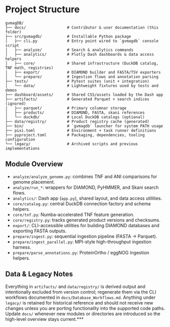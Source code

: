 # Project Structure

```
gvmagDB/
├── docs/                  # Contributor & user documentation (this folder)
├── src/gvmagdb/           # Installable Python package
│   ├── cli.py             # Entry point wired to `gvmagdb` console script
│   ├── analyze/           # Search & analytics commands
│   ├── analytics/         # Plotly Dash dashboards & data access helpers
│   ├── core/              # Shared infrastructure (DuckDB catalog, TNF math, registries)
│   ├── export/            # DIAMOND builder and FASTA/TSV exporters
│   └── prepare/           # Ingestion flows and annotation parsing
├── tests/                 # Pytest suites (unit + integration)
│   └── data/              # Lightweight fixtures used by tests and demos
├── dashboard/assets/      # Shared CSS/assets loaded by the Dash app
├── artifacts/             # Generated Parquet + search indices (ignored)
│   ├── parquet/           # Primary columnar storage
│   ├── products/          # DIAMOND, FASTA, skani references
│   └── duckdb/            # Local DuckDB catalogs (optional)
├── data/registry/         # Product registry cache (generated)
├── bin/                   # `gvmagdb` launcher for system PATH usage
├── pixi.toml              # Environment + task runner definitions
├── pyproject.toml         # Packaging, dependencies, tooling configuration
└── legacy/                # Archived scripts and previous implementations
```

## Module Overview
- `analyze/analyze_genome.py`: combines TNF and ANI comparisons for genome placement.
- `analyze/run_*`: wrappers for DIAMOND, PyHMMER, and Skani search flows.
- `analytics/`: Dash app (`app.py`), shared layout, and data access utilities.
- `core/catalog.py`: central DuckDB connection factory and schema helpers.
- `core/tnf.py`: Numba-accelerated TNF feature generation.
- `core/registry.py`: tracks generated product versions and checksums.
- `export/`: CLI-accessible utilities for building DIAMOND databases and exporting FASTA outputs.
- `prepare/ingest.py`: sequential ingestion pipeline (FASTA → Parquet).
- `prepare/ingest_parallel.py`: MPI-style high-throughput ingestion harness.
- `prepare/parse_annotations.py`: ProteinOrtho / eggNOG ingestion helpers.

## Data & Legacy Notes
Everything in `artifacts/` and `data/registry/` is derived output and intentionally excluded from version control; regenerate them via the CLI workflows documented in `docs/Database_Workflows.md`. Anything under `legacy/` is retained for historical reference and should not receive new changes unless you are porting functionality into the supported code paths. Update `docs/` whenever new modules or directories are introduced so the high-level overview stays current.***
